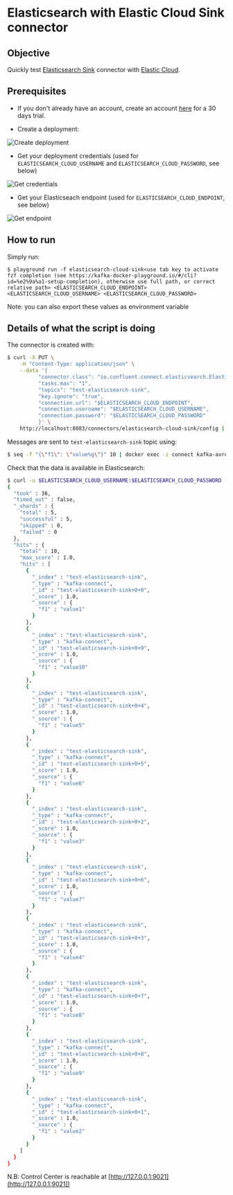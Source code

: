 # Elasticsearch with Elastic Cloud Sink connector

## Objective

Quickly test [Elasticsearch Sink](https://docs.confluent.io/current/connect/kafka-connect-elasticsearch/index.html) connector with [Elastic Cloud](https://www.elastic.co/cloud/).

## Prerequisites

* If you don't already have an account, create an account [here](https://info.elastic.co/elasticsearch-service-trial-by-invite-30d.html) for a 30 days trial.

* Create a deployment:

![Create deployment](screenshot1.jpg)

* Get your deployment credentials (used for `ELASTICSEARCH_CLOUD_USERNAME` and `ELASTICSEARCH_CLOUD_PASSWORD`, see below)

![Get credentials](screenshot2.jpg)

* Get your Elasticseach endpoint (used for `ELASTICSEARCH_CLOUD_ENDPOINT`, see below)

![Get endpoint](screenshot3.jpg)

## How to run

Simply run:

```
$ playground run -f elasticsearch-cloud-sink<use tab key to activate fzf completion (see https://kafka-docker-playground.io/#/cli?id=%e2%9a%a1-setup-completion), otherwise use full path, or correct relative path> <ELASTICSEARCH_CLOUD_ENDPOINT> <ELASTICSEARCH_CLOUD_USERNAME> <ELASTICSEARCH_CLOUD_PASSWORD>
```

Note: you can also export these values as environment variable

## Details of what the script is doing

The connector is created with:

```bash
$ curl -X PUT \
    -H "Content-Type: application/json" \
    --data '{
          "connector.class": "io.confluent.connect.elasticsearch.ElasticsearchSinkConnector",
          "tasks.max": "1",
          "topics": "test-elasticsearch-sink",
          "key.ignore": "true",
          "connection.url": "$ELASTICSEARCH_CLOUD_ENDPOINT",
          "connection.username": "$ELASTICSEARCH_CLOUD_USERNAME",
          "connection.password": "$ELASTICSEARCH_CLOUD_PASSWORD"
          }' \
    http://localhost:8083/connectors/elasticsearch-cloud-sink/config | jq .
```

Messages are sent to `test-elasticsearch-sink` topic using:

```bash
$ seq -f "{\"f1\": \"value%g\"}" 10 | docker exec -i connect kafka-avro-console-producer --broker-list broker:9092 --property schema.registry.url=http://schema-registry:8081 --topic test-elasticsearch-sink --property value.schema='{"type":"record","name":"myrecord","fields":[{"name":"f1","type":"string"}]}'
```

Check that the data is available in Elasticsearch:

```bash
$ curl -u $ELASTICSEARCH_CLOUD_USERNAME:$ELASTICSEARCH_CLOUD_PASSWORD -XGET "$ELASTICSEARCH_CLOUD_ENDPOINT/test-elasticsearch-sink/_search?pretty"
{
  "took" : 36,
  "timed_out" : false,
  "_shards" : {
    "total" : 5,
    "successful" : 5,
    "skipped" : 0,
    "failed" : 0
  },
  "hits" : {
    "total" : 10,
    "max_score" : 1.0,
    "hits" : [
      {
        "_index" : "test-elasticsearch-sink",
        "_type" : "kafka-connect",
        "_id" : "test-elasticsearch-sink+0+0",
        "_score" : 1.0,
        "_source" : {
          "f1" : "value1"
        }
      },
      {
        "_index" : "test-elasticsearch-sink",
        "_type" : "kafka-connect",
        "_id" : "test-elasticsearch-sink+0+9",
        "_score" : 1.0,
        "_source" : {
          "f1" : "value10"
        }
      },
      {
        "_index" : "test-elasticsearch-sink",
        "_type" : "kafka-connect",
        "_id" : "test-elasticsearch-sink+0+4",
        "_score" : 1.0,
        "_source" : {
          "f1" : "value5"
        }
      },
      {
        "_index" : "test-elasticsearch-sink",
        "_type" : "kafka-connect",
        "_id" : "test-elasticsearch-sink+0+5",
        "_score" : 1.0,
        "_source" : {
          "f1" : "value6"
        }
      },
      {
        "_index" : "test-elasticsearch-sink",
        "_type" : "kafka-connect",
        "_id" : "test-elasticsearch-sink+0+2",
        "_score" : 1.0,
        "_source" : {
          "f1" : "value3"
        }
      },
      {
        "_index" : "test-elasticsearch-sink",
        "_type" : "kafka-connect",
        "_id" : "test-elasticsearch-sink+0+6",
        "_score" : 1.0,
        "_source" : {
          "f1" : "value7"
        }
      },
      {
        "_index" : "test-elasticsearch-sink",
        "_type" : "kafka-connect",
        "_id" : "test-elasticsearch-sink+0+3",
        "_score" : 1.0,
        "_source" : {
          "f1" : "value4"
        }
      },
      {
        "_index" : "test-elasticsearch-sink",
        "_type" : "kafka-connect",
        "_id" : "test-elasticsearch-sink+0+7",
        "_score" : 1.0,
        "_source" : {
          "f1" : "value8"
        }
      },
      {
        "_index" : "test-elasticsearch-sink",
        "_type" : "kafka-connect",
        "_id" : "test-elasticsearch-sink+0+8",
        "_score" : 1.0,
        "_source" : {
          "f1" : "value9"
        }
      },
      {
        "_index" : "test-elasticsearch-sink",
        "_type" : "kafka-connect",
        "_id" : "test-elasticsearch-sink+0+1",
        "_score" : 1.0,
        "_source" : {
          "f1" : "value2"
        }
      }
    ]
  }
}
```

N.B: Control Center is reachable at [http://127.0.0.1:9021](http://127.0.0.1:9021])
